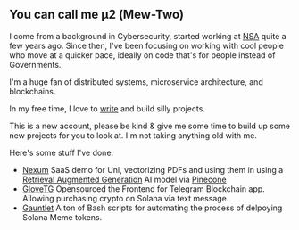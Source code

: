 ## You can call me μ2 (Mew-Two)

I come from a background in Cybersecurity, started working at [NSA](https://github.com/NationalSecurityAgency) quite a few years ago. 
Since then, I've been focusing on working with cool people who move at a quicker pace, ideally on code that's for people instead of Governments.

I'm a huge fan of distributed systems, microservice architecture, and blockchains.

In my free time, I love to [write](https://blog.μ2.com) and build silly projects.

This is a new account, please be kind & give me some time to build up some new projects for you to look at.
I'm not taking anything old with me.

Here's some stuff I've done:
- [Nexum](https://github.com/0xMuTwo/nexum) SaaS demo for Uni, vectorizing PDFs and using them in using a [Retrieval Augmented Generation](https://aws.amazon.com/what-is/retrieval-augmented-generation/) AI model via [Pinecone](https://www.pinecone.io/)
- [GloveTG](https://github.com/0xMuTwo/GloveTG_OpenSourced) Opensourced the Frontend for Telegram Blockchain app. Allowing purchasing crypto on Solana via text message.
- [Gauntlet](https://github.com/0xMuTwo/Gauntlet_Deployment) A ton of Bash scripts for automating the process of delpoying Solana Meme tokens.
